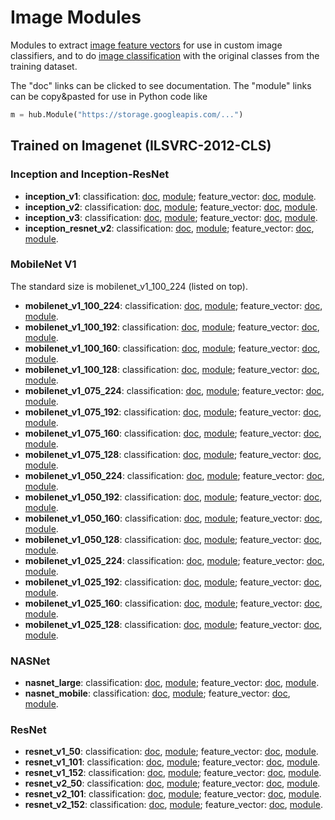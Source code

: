 # Image Modules

Modules to extract [image feature
vectors](../common_signatures/images.md#image-feature-vector) for use in custom
image classifiers, and to do [image
classification](../common_signatures/images.md#image-classification) with the
original classes from the training dataset.

The "doc" links can be clicked to see documentation.
The "module" links can be copy&pasted for use in Python code like

```python
m = hub.Module("https://storage.googleapis.com/...")
```



## Trained on Imagenet (ILSVRC-2012-CLS)

### Inception and Inception-ResNet

  * **inception_v1**:
      classification: [doc](google/image/imagenet/inception_v1/classification/1.md),
      [module](https://storage.googleapis.com/tfhub-test-modules/google/image/imagenet/inception_v1/classification/1.tar.gz);
      feature_vector: [doc](google/image/imagenet/inception_v1/feature_vector/1.md),
      [module](https://storage.googleapis.com/tfhub-test-modules/google/image/imagenet/inception_v1/feature_vector/1.tar.gz).
  * **inception_v2**:
      classification: [doc](google/image/imagenet/inception_v2/classification/1.md),
      [module](https://storage.googleapis.com/tfhub-test-modules/google/image/imagenet/inception_v2/classification/1.tar.gz);
      feature_vector: [doc](google/image/imagenet/inception_v2/feature_vector/1.md),
      [module](https://storage.googleapis.com/tfhub-test-modules/google/image/imagenet/inception_v2/feature_vector/1.tar.gz).
  * **inception_v3**:
      classification: [doc](google/image/imagenet/inception_v3/classification/1.md),
      [module](https://storage.googleapis.com/tfhub-test-modules/google/image/imagenet/inception_v3/classification/1.tar.gz);
      feature_vector: [doc](google/image/imagenet/inception_v3/feature_vector/1.md),
      [module](https://storage.googleapis.com/tfhub-test-modules/google/image/imagenet/inception_v3/feature_vector/1.tar.gz).
  * **inception_resnet_v2**:
      classification: [doc](google/image/imagenet/inception_resnet_v2/classification/1.md),
      [module](https://storage.googleapis.com/tfhub-test-modules/google/image/imagenet/inception_resnet_v2/classification/1.tar.gz);
      feature_vector: [doc](google/image/imagenet/inception_resnet_v2/feature_vector/1.md),
      [module](https://storage.googleapis.com/tfhub-test-modules/google/image/imagenet/inception_resnet_v2/feature_vector/1.tar.gz).

### MobileNet V1

The standard size is mobilenet_v1_100_224 (listed on top).

  * **mobilenet_v1_100_224**:
      classification: [doc](google/image/imagenet/mobilenet_v1_100_224/classification/1.md),
      [module](https://storage.googleapis.com/tfhub-test-modules/google/image/imagenet/mobilenet_v1_100_224/classification/1.tar.gz);
      feature_vector: [doc](google/image/imagenet/mobilenet_v1_100_224/feature_vector/1.md),
      [module](https://storage.googleapis.com/tfhub-test-modules/google/image/imagenet/mobilenet_v1_100_224/feature_vector/1.tar.gz).
  * **mobilenet_v1_100_192**:
      classification: [doc](google/image/imagenet/mobilenet_v1_100_192/classification/1.md),
      [module](https://storage.googleapis.com/tfhub-test-modules/google/image/imagenet/mobilenet_v1_100_192/classification/1.tar.gz);
      feature_vector: [doc](google/image/imagenet/mobilenet_v1_100_192/feature_vector/1.md),
      [module](https://storage.googleapis.com/tfhub-test-modules/google/image/imagenet/mobilenet_v1_100_192/feature_vector/1.tar.gz).
  * **mobilenet_v1_100_160**:
      classification: [doc](google/image/imagenet/mobilenet_v1_100_160/classification/1.md),
      [module](https://storage.googleapis.com/tfhub-test-modules/google/image/imagenet/mobilenet_v1_100_160/classification/1.tar.gz);
      feature_vector: [doc](google/image/imagenet/mobilenet_v1_100_160/feature_vector/1.md),
      [module](https://storage.googleapis.com/tfhub-test-modules/google/image/imagenet/mobilenet_v1_100_160/feature_vector/1.tar.gz).
  * **mobilenet_v1_100_128**:
      classification: [doc](google/image/imagenet/mobilenet_v1_100_128/classification/1.md),
      [module](https://storage.googleapis.com/tfhub-test-modules/google/image/imagenet/mobilenet_v1_100_128/classification/1.tar.gz);
      feature_vector: [doc](google/image/imagenet/mobilenet_v1_100_128/feature_vector/1.md),
      [module](https://storage.googleapis.com/tfhub-test-modules/google/image/imagenet/mobilenet_v1_100_128/feature_vector/1.tar.gz).
  * **mobilenet_v1_075_224**:
      classification: [doc](google/image/imagenet/mobilenet_v1_075_224/classification/1.md),
      [module](https://storage.googleapis.com/tfhub-test-modules/google/image/imagenet/mobilenet_v1_075_224/classification/1.tar.gz);
      feature_vector: [doc](google/image/imagenet/mobilenet_v1_075_224/feature_vector/1.md),
      [module](https://storage.googleapis.com/tfhub-test-modules/google/image/imagenet/mobilenet_v1_075_224/feature_vector/1.tar.gz).
  * **mobilenet_v1_075_192**:
      classification: [doc](google/image/imagenet/mobilenet_v1_075_192/classification/1.md),
      [module](https://storage.googleapis.com/tfhub-test-modules/google/image/imagenet/mobilenet_v1_075_192/classification/1.tar.gz);
      feature_vector: [doc](google/image/imagenet/mobilenet_v1_075_192/feature_vector/1.md),
      [module](https://storage.googleapis.com/tfhub-test-modules/google/image/imagenet/mobilenet_v1_075_192/feature_vector/1.tar.gz).
  * **mobilenet_v1_075_160**:
      classification: [doc](google/image/imagenet/mobilenet_v1_075_160/classification/1.md),
      [module](https://storage.googleapis.com/tfhub-test-modules/google/image/imagenet/mobilenet_v1_075_160/classification/1.tar.gz);
      feature_vector: [doc](google/image/imagenet/mobilenet_v1_075_160/feature_vector/1.md),
      [module](https://storage.googleapis.com/tfhub-test-modules/google/image/imagenet/mobilenet_v1_075_160/feature_vector/1.tar.gz).
  * **mobilenet_v1_075_128**:
      classification: [doc](google/image/imagenet/mobilenet_v1_075_128/classification/1.md),
      [module](https://storage.googleapis.com/tfhub-test-modules/google/image/imagenet/mobilenet_v1_075_128/classification/1.tar.gz);
      feature_vector: [doc](google/image/imagenet/mobilenet_v1_075_128/feature_vector/1.md),
      [module](https://storage.googleapis.com/tfhub-test-modules/google/image/imagenet/mobilenet_v1_075_128/feature_vector/1.tar.gz).
  * **mobilenet_v1_050_224**:
      classification: [doc](google/image/imagenet/mobilenet_v1_050_224/classification/1.md),
      [module](https://storage.googleapis.com/tfhub-test-modules/google/image/imagenet/mobilenet_v1_050_224/classification/1.tar.gz);
      feature_vector: [doc](google/image/imagenet/mobilenet_v1_050_224/feature_vector/1.md),
      [module](https://storage.googleapis.com/tfhub-test-modules/google/image/imagenet/mobilenet_v1_050_224/feature_vector/1.tar.gz).
  * **mobilenet_v1_050_192**:
      classification: [doc](google/image/imagenet/mobilenet_v1_050_192/classification/1.md),
      [module](https://storage.googleapis.com/tfhub-test-modules/google/image/imagenet/mobilenet_v1_050_192/classification/1.tar.gz);
      feature_vector: [doc](google/image/imagenet/mobilenet_v1_050_192/feature_vector/1.md),
      [module](https://storage.googleapis.com/tfhub-test-modules/google/image/imagenet/mobilenet_v1_050_192/feature_vector/1.tar.gz).
  * **mobilenet_v1_050_160**:
      classification: [doc](google/image/imagenet/mobilenet_v1_050_160/classification/1.md),
      [module](https://storage.googleapis.com/tfhub-test-modules/google/image/imagenet/mobilenet_v1_050_160/classification/1.tar.gz);
      feature_vector: [doc](google/image/imagenet/mobilenet_v1_050_160/feature_vector/1.md),
      [module](https://storage.googleapis.com/tfhub-test-modules/google/image/imagenet/mobilenet_v1_050_160/feature_vector/1.tar.gz).
  * **mobilenet_v1_050_128**:
      classification: [doc](google/image/imagenet/mobilenet_v1_050_128/classification/1.md),
      [module](https://storage.googleapis.com/tfhub-test-modules/google/image/imagenet/mobilenet_v1_050_128/classification/1.tar.gz);
      feature_vector: [doc](google/image/imagenet/mobilenet_v1_050_128/feature_vector/1.md),
      [module](https://storage.googleapis.com/tfhub-test-modules/google/image/imagenet/mobilenet_v1_050_128/feature_vector/1.tar.gz).
  * **mobilenet_v1_025_224**:
      classification: [doc](google/image/imagenet/mobilenet_v1_025_224/classification/1.md),
      [module](https://storage.googleapis.com/tfhub-test-modules/google/image/imagenet/mobilenet_v1_025_224/classification/1.tar.gz);
      feature_vector: [doc](google/image/imagenet/mobilenet_v1_025_224/feature_vector/1.md),
      [module](https://storage.googleapis.com/tfhub-test-modules/google/image/imagenet/mobilenet_v1_025_224/feature_vector/1.tar.gz).
  * **mobilenet_v1_025_192**:
      classification: [doc](google/image/imagenet/mobilenet_v1_025_192/classification/1.md),
      [module](https://storage.googleapis.com/tfhub-test-modules/google/image/imagenet/mobilenet_v1_025_192/classification/1.tar.gz);
      feature_vector: [doc](google/image/imagenet/mobilenet_v1_025_192/feature_vector/1.md),
      [module](https://storage.googleapis.com/tfhub-test-modules/google/image/imagenet/mobilenet_v1_025_192/feature_vector/1.tar.gz).
  * **mobilenet_v1_025_160**:
      classification: [doc](google/image/imagenet/mobilenet_v1_025_160/classification/1.md),
      [module](https://storage.googleapis.com/tfhub-test-modules/google/image/imagenet/mobilenet_v1_025_160/classification/1.tar.gz);
      feature_vector: [doc](google/image/imagenet/mobilenet_v1_025_160/feature_vector/1.md),
      [module](https://storage.googleapis.com/tfhub-test-modules/google/image/imagenet/mobilenet_v1_025_160/feature_vector/1.tar.gz).
  * **mobilenet_v1_025_128**:
      classification: [doc](google/image/imagenet/mobilenet_v1_025_128/classification/1.md),
      [module](https://storage.googleapis.com/tfhub-test-modules/google/image/imagenet/mobilenet_v1_025_128/classification/1.tar.gz);
      feature_vector: [doc](google/image/imagenet/mobilenet_v1_025_128/feature_vector/1.md),
      [module](https://storage.googleapis.com/tfhub-test-modules/google/image/imagenet/mobilenet_v1_025_128/feature_vector/1.tar.gz).


### NASNet

  * **nasnet_large**:
      classification: [doc](google/image/imagenet/nasnet_large/classification/1.md),
      [module](https://storage.googleapis.com/tfhub-test-modules/google/image/imagenet/nasnet_large/classification/1.tar.gz);
      feature_vector: [doc](google/image/imagenet/nasnet_large/feature_vector/1.md),
      [module](https://storage.googleapis.com/tfhub-test-modules/google/image/imagenet/nasnet_large/feature_vector/1.tar.gz).
  * **nasnet_mobile**:
      classification: [doc](google/image/imagenet/nasnet_mobile/classification/1.md),
      [module](https://storage.googleapis.com/tfhub-test-modules/google/image/imagenet/nasnet_mobile/classification/1.tar.gz);
      feature_vector: [doc](google/image/imagenet/nasnet_mobile/feature_vector/1.md),
      [module](https://storage.googleapis.com/tfhub-test-modules/google/image/imagenet/nasnet_mobile/feature_vector/1.tar.gz).


### ResNet

  * **resnet_v1_50**:
      classification: [doc](google/image/imagenet/resnet_v1_50/classification/1.md),
      [module](https://storage.googleapis.com/tfhub-test-modules/google/image/imagenet/resnet_v1_50/classification/1.tar.gz);
      feature_vector: [doc](google/image/imagenet/resnet_v1_50/feature_vector/1.md),
      [module](https://storage.googleapis.com/tfhub-test-modules/google/image/imagenet/resnet_v1_50/feature_vector/1.tar.gz).
  * **resnet_v1_101**:
      classification: [doc](google/image/imagenet/resnet_v1_101/classification/1.md),
      [module](https://storage.googleapis.com/tfhub-test-modules/google/image/imagenet/resnet_v1_101/classification/1.tar.gz);
      feature_vector: [doc](google/image/imagenet/resnet_v1_101/feature_vector/1.md),
      [module](https://storage.googleapis.com/tfhub-test-modules/google/image/imagenet/resnet_v1_101/feature_vector/1.tar.gz).
  * **resnet_v1_152**:
      classification: [doc](google/image/imagenet/resnet_v1_152/classification/1.md),
      [module](https://storage.googleapis.com/tfhub-test-modules/google/image/imagenet/resnet_v1_152/classification/1.tar.gz);
      feature_vector: [doc](google/image/imagenet/resnet_v1_152/feature_vector/1.md),
      [module](https://storage.googleapis.com/tfhub-test-modules/google/image/imagenet/resnet_v1_152/feature_vector/1.tar.gz).
  * **resnet_v2_50**:
      classification: [doc](google/image/imagenet/resnet_v2_50/classification/1.md),
      [module](https://storage.googleapis.com/tfhub-test-modules/google/image/imagenet/resnet_v2_50/classification/1.tar.gz);
      feature_vector: [doc](google/image/imagenet/resnet_v2_50/feature_vector/1.md),
      [module](https://storage.googleapis.com/tfhub-test-modules/google/image/imagenet/resnet_v2_50/feature_vector/1.tar.gz).
  * **resnet_v2_101**:
      classification: [doc](google/image/imagenet/resnet_v2_101/classification/1.md),
      [module](https://storage.googleapis.com/tfhub-test-modules/google/image/imagenet/resnet_v2_101/classification/1.tar.gz);
      feature_vector: [doc](google/image/imagenet/resnet_v2_101/feature_vector/1.md),
      [module](https://storage.googleapis.com/tfhub-test-modules/google/image/imagenet/resnet_v2_101/feature_vector/1.tar.gz).
  * **resnet_v2_152**:
      classification: [doc](google/image/imagenet/resnet_v2_152/classification/1.md),
      [module](https://storage.googleapis.com/tfhub-test-modules/google/image/imagenet/resnet_v2_152/classification/1.tar.gz);
      feature_vector: [doc](google/image/imagenet/resnet_v2_152/feature_vector/1.md),
      [module](https://storage.googleapis.com/tfhub-test-modules/google/image/imagenet/resnet_v2_152/feature_vector/1.tar.gz).
